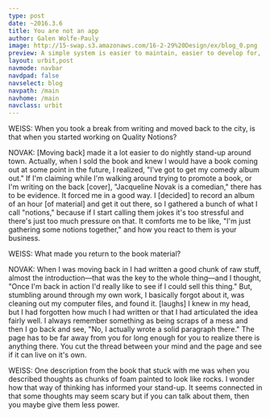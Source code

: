 ```yaml
---
type: post
date: ~2016.3.6
title: You are not an app
author: Galen Wolfe-Pauly
image: http://15-swap.s3.amazonaws.com/16-2-29%20Design/ex/blog_0.png
preview: A simple system is easier to maintain, easier to develop for, and easier to understand.  When you took a break from writing and moved back to the city, is that when you started working on Quality Notions? 
layout: urbit,post
navmode: navbar
navdpad: false
navselect: blog
navpath: /main
navhome: /main
navclass: urbit
---
```


WEISS: When you took a break from writing and moved back to the city, is that when you started working on Quality Notions? 

NOVAK: [Moving back] made it a lot easier to do nightly stand-up around town. Actually, when I sold the book and knew I would have a book coming out at some point in the future, I realized, "I've got to get my comedy album out." If I'm claiming while I'm walking around trying to promote a book, or I'm writing on the back [cover], "Jacqueline Novak is a comedian," there has to be evidence. It forced me in a good way. I [decided] to record an album of an hour [of material] and get it out there, so I gathered a bunch of what I call "notions," because if I start calling them jokes it's too stressful and there's just too much pressure on that. It comforts me to be like, "I'm just gathering some notions together," and how you react to them is your business. 

WEISS: What made you return to the book material? 

NOVAK: When I was moving back in I had written a good chunk of raw stuff, almost the introduction—that was the key to the whole thing—and I thought, "Once I'm back in action I'd really like to see if I could sell this thing." But, stumbling around through my own work, I basically forgot about it, was cleaning out my computer files, and found it. [laughs] I knew in my head, but I had forgotten how much I had written or that I had articulated the idea fairly well. I always remember something as being scraps of a mess and then I go back and see, "No, I actually wrote a solid paragraph there." The page has to be far away from you for long enough for you to realize there is anything there. You cut the thread between your mind and the page and see if it can live on it's own. 

WEISS: One description from the book that stuck with me was when you described thoughts as chunks of foam painted to look like rocks. I wonder how that way of thinking has informed your stand-up. It seems connected in that some thoughts may seem scary but if you can talk about them, then you maybe give them less power.
